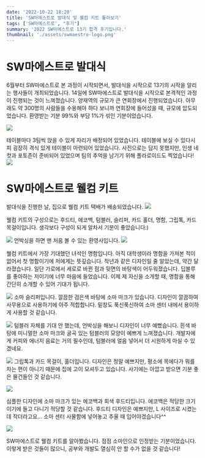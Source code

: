 ```yaml
---
date: '2022-10-22 18:20'
title: 'SW마에스트로 발대식 및 웰컴 키트 톺아보기'
tags: ['SW마에스트로', "후기"]
summary: '2022 SW마에스트로 13기 합격 후기입니다.'
thumbnail: './assets/swmaestro-logo.png'
---
```

# SW마에스트로 발대식

6월부터 SW마에스트로 본 과정이 시작되면서, 발대식을 시작으로 13기의 시작을 알리는 행사들이 개최되었습니다. 14일에 SW마에스트로 발대식을 시작으로 본격적인 과정이 진행되는 것이 느껴졌습니다.
양재역의 규모가 큰 연회장에서 진행되었습니다. 아무래도 약 300명의 사람들을 수용해야 하다 보니까 연회장에 들어섰을 때, 규모에 압도되었습니다. 환영받는 기분 99%와 부담 1%가 섞인 기분이었습니다.

![](https://velog.velcdn.com/images/chocochip/post/224853d2-bbc1-496a-a72c-7f0f4176be86/image.png)

테이블마다 3팀씩 앉을 수 있게 자리가 배정되어 있었습니다. 테이블에 보실 수 있다시피 굉장히 격식 있게 테이블이 마련되어 있었습니다. 사진으로는 담지 못했지만, 인생 네 컷과 포토존이 준비되어 있었으며 팀의 추억을 남기기 위해 폴라로이드도 찍었습니다!
![](https://velog.velcdn.com/images/chocochip/post/647882e8-86e5-43b4-9346-4d769100a833/image.png)

# SW마에스트로 웰컴 키트

발대식을 진행한 날, 집으로 웰컴 키트 택배가 배송되었습니다.
![](https://velog.velcdn.com/images/chocochip/post/0f6fec26-7304-400a-959c-aa5238f1b808/image.png)

웰컴 키트의 구성으로는 후드티, 에코백, 텀블러, 슬리퍼, 카드 홀더, 명함, 그립톡, 카드 목걸이입니다. 생각보다 구성이 되게 알차서 기분이 좋았습니다:) 

![](https://velog.velcdn.com/images/chocochip/post/37cb4791-1bf2-4e40-933b-1bf05bfa3339/image.png)
언박싱을 하면 맨 처음 볼 수 있는 환영사입니다. 
![](https://velog.velcdn.com/images/chocochip/post/d2574deb-eb9d-4ae0-80a8-2af4f6b7b292/image.png)


웰컴 키트에서 가장 기대했던 녀석인 명함입니다. 아직 대학생이라 명함을 가져본 적이 없어서 첫 명함이기에 저에게는 뜻깊습니다. 작년과 같은 디자인일 줄 알았는데, 약간 달라졌습니다. 일단 가로에서 세로로 바뀐 점과 뒷면의 바탕색이 어두워졌습니다. 딥블루를 좋아하는 저이기에 너무 마음에 들었습니다. 이제 제 자신을 소개할 때, 명함을 통해 간단히 소개할 수 있어 기대가 됩니다.

![](https://velog.velcdn.com/images/chocochip/post/9b3cebd3-5858-4223-9382-6dc10e334647/image.png)
소마 슬리퍼입니다. 깔끔한 검은색 바탕에 소마 마크가 있습니다. 디자인이 깔끔하여 사무용으로 사용하기에 아주 적합합니다. 밑창도 푹신푹신하여 소마 센터 내에서 용이하게 사용할 것 같습니다.

![](https://velog.velcdn.com/images/chocochip/post/65a227c2-04d1-4932-9aee-a903403e5384/image.png)
텀블러 자체를 기대 안 했는데, 언박싱을 해보니 디자인이 너무 예뻤습니다. 흰색 바탕에 미니멀한 소마 마크와 굴곡 있는 텀블러의 모양이 예쁘게 느껴졌습니다. 개발자에게 커피와 에너지 음료는 거의 필수인데, 텀블러에 얼음 넣어서 더 시원하게 마실 수 있겠네요.

![](https://velog.velcdn.com/images/chocochip/post/6b5bc2f8-650a-49fc-88df-3c42b3b93bb3/image.png)
그립톡과 카드 목걸이, 홀더입니다. 디자인은 정말 예쁘지만, 평소에 목에다가 뭐를 차는 편이 아니기 때문에 집에 고이 모셔두고 있습니다. 사기에는 아깝고 받으면 기분 좋은 물건들인 것 같습니다.

![](https://velog.velcdn.com/images/chocochip/post/1ba21f0a-0303-44db-bf50-fa044658df19/image.png)

심플한 디자인에 소마 마크가 있는 에코백과 회색 후드티입니다. 에코백은 적당한 크기이기에 들고 다니기 적당할 것 같습니다. 후드티 디자인은 예쁘지만, L 사이즈로 시켰는데 작더라고요... 소마 센터 사물함에 넣어놓고 추울 때 입어야겠습니다^^

![](https://velog.velcdn.com/images/chocochip/post/de8c3912-2e64-4494-bb64-8d808fd3a3c4/image.png)

SW마에스트로 웰컴 키트를 알아봤습니다. 점점 소마인으로 인정받는 기분이었습니다. 이렇게 받은 것들이 많으니, 공부와 개발도 열심히 안 할 수가 없을 것 같습니다!